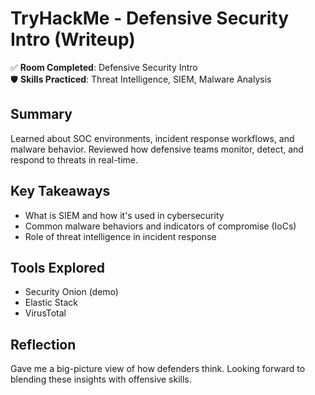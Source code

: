 # TryHackMe - Defensive Security Intro (Writeup)

✅ **Room Completed**: Defensive Security Intro  
🛡️ **Skills Practiced**: Threat Intelligence, SIEM, Malware Analysis

## Summary
Learned about SOC environments, incident response workflows, and malware behavior. Reviewed how defensive teams monitor, detect, and respond to threats in real-time.

## Key Takeaways
- What is SIEM and how it's used in cybersecurity
- Common malware behaviors and indicators of compromise (IoCs)
- Role of threat intelligence in incident response

## Tools Explored
- Security Onion (demo)
- Elastic Stack
- VirusTotal

## Reflection
Gave me a big-picture view of how defenders think. Looking forward to blending these insights with offensive skills.
